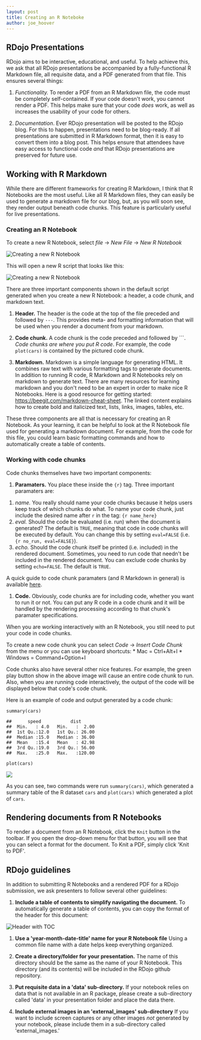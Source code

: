 ```yaml
---
layout: post
title: Creating an R Noteboke
author: joe_hoover
---
```


RDojo Presentations
-------------------

RDojo aims to be interactive, educational, and useful. To help achieve
this, we ask that all RDojo presentations be accompanied by a
fully-functional R Markdown file, all requisite data, and a PDF
generated from that file. This ensures several things:

1.  *Functionality.* To render a PDF from an R Markdown file, the code
    must be completely self-contained. If your code doesn't work, you
    cannot render a PDF. This helps make sure that your code *does*
    work, as well as increases the usability of your code for others.

2.  *Documentation*. Ever RDojo presentation will be posted to the RDojo
    blog. For this to happen, presentations need to be blog-ready. If
    all presentations are submitted in R Markdown format, then it is
    easy to convert them into a blog post. This helps ensure that
    attendees have easy access to functional code *and* that RDojo
    presentations are preserved for future use.

Working with R Markdown
-----------------------

While there are different frameworks for creating R Markdown, I think
that R Notebooks are the most useful. Like all R Markdown files, they
can easily be used to generate a markdown file for our blog, but, as you
will soon see, they render output beneath code chunks. This feature is
particularly useful for live presentations.

### Creating an R Notebook

To create a new R Notebook, select *file* -&gt; *New File* -&gt; *New R
Notebook*

![Creating a new R Notebook](./external_images/create-r-notebook.png)

This will open a new R script that looks like this:

![Creating a new R Notebook](./external_images/r-notebook-example.png)

There are three important components shown in the default script
generated when you create a new R Notebook: a header, a code chunk, and
markdown text.

1.  **Header.** The header is the code at the top of the file preceded
    and followed by `---`. This provides meta- and formatting
    information that will be used when you render a document from your
    markdown.

2.  **Code chunk.** A code chunk is the code preceded and followed by
    \`\`\`. *Code chunks are where you put R code*. For example, the
    code `plot(cars)` is contained by the pictured code chunk.

3.  **Markdown.** Markdown is a simple language for generating HTML. It
    combines raw text with various formatting tags to generate
    documents. In addition to running R code, R Markdown and R Notebooks
    rely on markdown to generate text. There are many resources for
    learning markdown and you don't need to be an expert in order to
    make nice R Notebooks. Here is a good resource for getting started:
    <https://beegit.com/markdown-cheat-sheet>. The linked content
    explains how to create bold and italicized text, lists, links,
    images, tables, etc.

These three components are all that is necessary for creating an R
Notebook. As your learning, it can be helpful to look at the R Notebook
file used for generating a markdown document. For example, from the code
for this file, you could learn basic formatting commands and how to
automatically create a table of contents.

### Working with code chunks

Code chunks themselves have two important components:

1.  **Paramaters.** You place these inside the `{r}` tag. Three
    important paramaters are:

<!-- -->

1.  *name.* You really should name your code chunks because it helps
    users keep track of which chunks do what. To name your code chunk,
    just include the desired name after `r` in the tag: `{r name_here}`
2.  *eval.* Should the code be evaluated (i.e. run) when the document is
    generated? The default is `TRUE`, meaning that code in code chunks
    will be executed by default. You can change this by setting
    `eval=FALSE` (i.e. `{r no_run, eval=FALSE}`).
3.  *echo.* Should the code chunk itself be printed (i.e. included) in
    the rendered document. Sometimes, you need to run code that needn't
    be included in the rendered document. You can exclude code chunks by
    setting `echo=FALSE`. The default is `TRUE`.

A quick guide to code chunk paramaters (and R Markdown in general) is
available
[here](https://www.rstudio.com/wp-content/uploads/2015/02/rmarkdown-cheatsheet.pdf).

1.  **Code.** Obviously, code chunks are for including code, whether you
    want to run it or not. You can put any R code in a code chunk and it
    will be handled by the rendering processing according to that
    chunk's paramater specifications.

When you are working interactively with an R Notebook, you still need to
put your code in code chunks.

To create a new code chunk you can select *Code* -&gt; *Insert Code
Chunk* from the menu or you can use keyboard shortcuts: \* Mac =
Ctrl+Alt+I \* Windows = Command+Option+I

Code chunks also have several other nice features. For example, the
green play button show in the above image will cause an entire code
chunk to run. Also, when you are running code interactively, the output
of the code will be displayed below that code's code chunk.

Here is an example of code and output generated by a code chunk:

    summary(cars)

    ##      speed           dist       
    ##  Min.   : 4.0   Min.   :  2.00  
    ##  1st Qu.:12.0   1st Qu.: 26.00  
    ##  Median :15.0   Median : 36.00  
    ##  Mean   :15.4   Mean   : 42.98  
    ##  3rd Qu.:19.0   3rd Qu.: 56.00  
    ##  Max.   :25.0   Max.   :120.00

    plot(cars)

![](~/offline_research/git_repos/usc-rdojo.github.io/images/R/2018-01-04-creating-an-r-notebook/unnamed-chunk-2-1.png)

As you can see, two commands were run `summary(cars)`, which generated a
summary table of the R dataset `cars` and `plot(cars)` which generated a
plot of `cars`.

Rendering documents from R Notebooks
------------------------------------

To render a document from an R Notebook, click the `Knit` button in the
toolbar. If you open the drop-down menu for that button, you will see
that you can select a format for the document. To Knit a PDF, simply
click 'Knit to PDF'.

RDojo guidelines
----------------

In addition to submitting R Notebooks and a rendered PDF for a RDojo
submission, we ask presenters to follow several other guidelines:

1.  **Include a table of contents to simplify navigating the document.**
    To automatically generate a table of contents, you can copy the
    format of the header for this document:

![Header with TOC](./external_images/header-with-toc.png)

1.  **Use a 'year-month-date-title' name for your R Notebook file**
    Using a common file name with a date helps keep everything
    organized.

2.  **Create a directory/folder for your presentation.** The name of
    this directory should be the same as the name of your R Notebook.
    This directory (and its contents) will be included in the RDojo
    github repository.

3.  **Put requisite data in a 'data' sub-directory.** If your notebook
    relies on data that is not available in an R package, please create
    a sub-directory called 'data' in your presentation folder and place
    the data there.

4.  **Include external images in an 'external\_images' sub-directory**
    If you want to include screen captures or any other images *not*
    generated by your notebook, please include them in a sub-directory
    called 'external\_images.'
